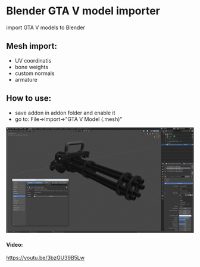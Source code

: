 # Blender GTA V model importer
import GTA V models to Blender

## Mesh import:
* UV coordinatis
* bone weights
* custom normals
* armature

## How to use:
* save addon in addon folder and enable it
* go to: File->Import->"GTA V Model (.mesh)"

![image Info](./images/screenshot1.png "Screenshot")

#### Video:
https://youtu.be/3bzGU39B5Lw